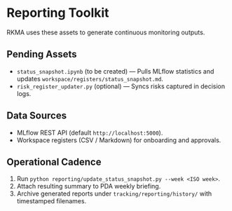 # Reporting Toolkit

RKMA uses these assets to generate continuous monitoring outputs.

## Pending Assets
- `status_snapshot.ipynb` (to be created) — Pulls MLflow statistics and updates `workspace/registers/status_snapshot.md`.
- `risk_register_updater.py` (optional) — Syncs risks captured in decision logs.

## Data Sources
- MLflow REST API (default `http://localhost:5000`).
- Workspace registers (CSV / Markdown) for onboarding and approvals.

## Operational Cadence
1. Run `python reporting/update_status_snapshot.py --week <ISO week>`.
2. Attach resulting summary to PDA weekly briefing.
3. Archive generated reports under `tracking/reporting/history/` with timestamped filenames.

